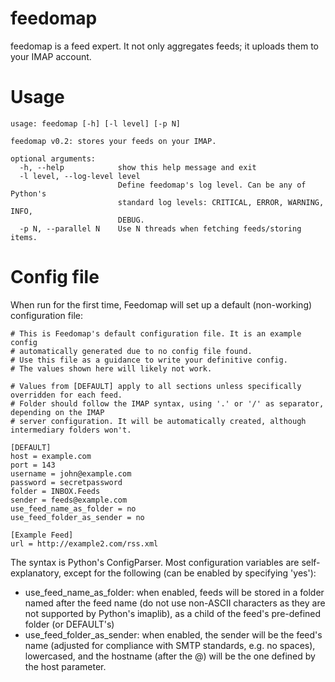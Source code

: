 feedomap
========

feedomap is a feed expert. It not only aggregates feeds; it uploads them to your IMAP account.

Usage
=====
~~~
usage: feedomap [-h] [-l level] [-p N]

feedomap v0.2: stores your feeds on your IMAP.

optional arguments:
  -h, --help            show this help message and exit
  -l level, --log-level level
                        Define feedomap's log level. Can be any of Python's
                        standard log levels: CRITICAL, ERROR, WARNING, INFO,
                        DEBUG.
  -p N, --parallel N    Use N threads when fetching feeds/storing items.
~~~

Config file
===========

When run for the first time, Feedomap will set up a default (non-working) configuration file:

~~~
# This is Feedomap's default configuration file. It is an example config 
# automatically generated due to no config file found.
# Use this file as a guidance to write your definitive config.
# The values shown here will likely not work.

# Values from [DEFAULT] apply to all sections unless specifically overridden for each feed.
# Folder should follow the IMAP syntax, using '.' or '/' as separator, depending on the IMAP
# server configuration. It will be automatically created, although intermediary folders won't.

[DEFAULT]
host = example.com
port = 143
username = john@example.com
password = secretpassword
folder = INBOX.Feeds
sender = feeds@example.com
use_feed_name_as_folder = no
use_feed_folder_as_sender = no

[Example Feed]
url = http://example2.com/rss.xml
~~~

The syntax is Python's ConfigParser. Most configuration variables are self-explanatory,
except for the following (can be enabled by specifying 'yes'):

* use_feed_name_as_folder: when enabled, feeds will be stored in a folder named
  after the feed name (do not use non-ASCII characters as they are not supported
  by Python's imaplib), as a child of the feed's pre-defined folder (or DEFAULT's)
* use_feed_folder_as_sender: when enabled, the sender will be the feed's name
  (adjusted for compliance with SMTP standards, e.g. no spaces), lowercased, and
  the hostname (after the @) will be the one defined by the host parameter.
